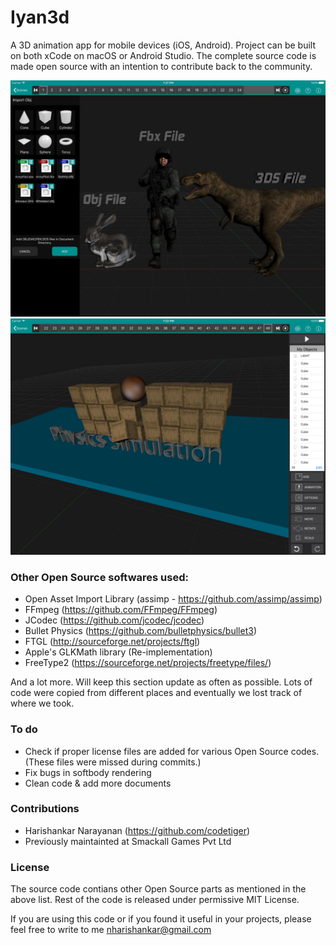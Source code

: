 # Iyan3d
A 3D animation app for mobile devices (iOS, Android). Project can be built on both xCode on macOS or Android Studio. The complete source code is made open source with an intention to contribute back to the community. 

![](screenshots/screen1.jpeg)
![](screenshots/screen2.jpeg)

### Other Open Source softwares used:
* Open Asset Import Library (assimp - https://github.com/assimp/assimp) 
* FFmpeg (https://github.com/FFmpeg/FFmpeg)
* JCodec (https://github.com/jcodec/jcodec)
* Bullet Physics (https://github.com/bulletphysics/bullet3)
* FTGL (http://sourceforge.net/projects/ftgl)
* Apple's GLKMath library (Re-implementation)
* FreeType2 (https://sourceforge.net/projects/freetype/files/)

And a lot more. Will keep this section update as often as possible. Lots of code were copied from different places and eventually we lost track of where we took. 

### To do
* Check if proper license files are added for various Open Source codes. (These files were missed during commits.)
* Fix bugs in softbody rendering
* Clean code & add more documents

### Contributions
* Harishankar Narayanan (https://github.com/codetiger)
* Previously maintainted at Smackall Games Pvt Ltd

### License
The source code contians other Open Source parts as mentioned in the above list. Rest of the code is released under permissive MIT License. 

If you are using this code or if you found it useful in your projects, please feel free to write to me nharishankar@gmail.com